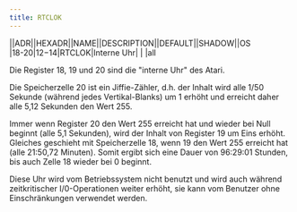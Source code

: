 ```yaml
---
title: RTCLOK
---
```

||ADR||HEXADR||NAME||DESCRIPTION||DEFAULT||SHADOW||OS  
|18-20|$12-$14|RTCLOK|Interne Uhr| | |all  
  
Die Register 18, 19 und 20 sind die "interne Uhr" des Atari.  
  
Die Speicherzelle 20 ist ein Jiffie-Zähler, d.h. der Inhalt wird alle 1/50 Sekunde (während jedes Vertikal-Blanks) um 1 erhöht und erreicht daher alle 5,12 Sekunden den Wert 255.  
  
Immer wenn Register 20 den Wert 255 erreicht hat und wieder bei Null beginnt (alle 5,1 Sekunden), wird der Inhalt von Register 19 um Eins erhöht. Gleiches geschieht mit Speicherzelle 18, wenn 19 den Wert 255 erreicht hat (alle 21:50,72 Minuten). Somit ergibt sich eine Dauer von 96:29:01 Stunden, bis auch Zelle 18 wieder bei 0 beginnt.  
  
Diese Uhr wird vom Betriebssystem nicht benutzt und wird auch während zeitkritischer I/0-Operationen weiter erhöht, sie kann vom Benutzer ohne Einschränkungen verwendet werden.  
